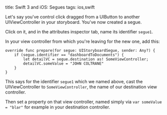 title: Swift 3 and iOS: Segues
tags: ios,swift

Let's say you've control click dragged from a UIButton to another UIViewController in your storyboard. You've now created a segue.

Click on it, and in the attributes inspector tab, name its identifier `segue1`.

In your view controller from which you're leaving for the new one, add this:

    override func prepare(for segue: UIStoryboardSegue, sender: Any?) {
        if (segue.identifier == "dashboardToDocuments") {
            let detailVC = segue.destination as! SomeViewController;
            detailVC.someValue = "JOHN COLTRANE"
        }
    }

This says for the identifier `segue1` which we named above, cast the UIViewController to `SomeViewController`, the name of our destination view controller.

Then set a property on that view controller, named simply via `var someValue = "blar"` for example in your destination controller.
